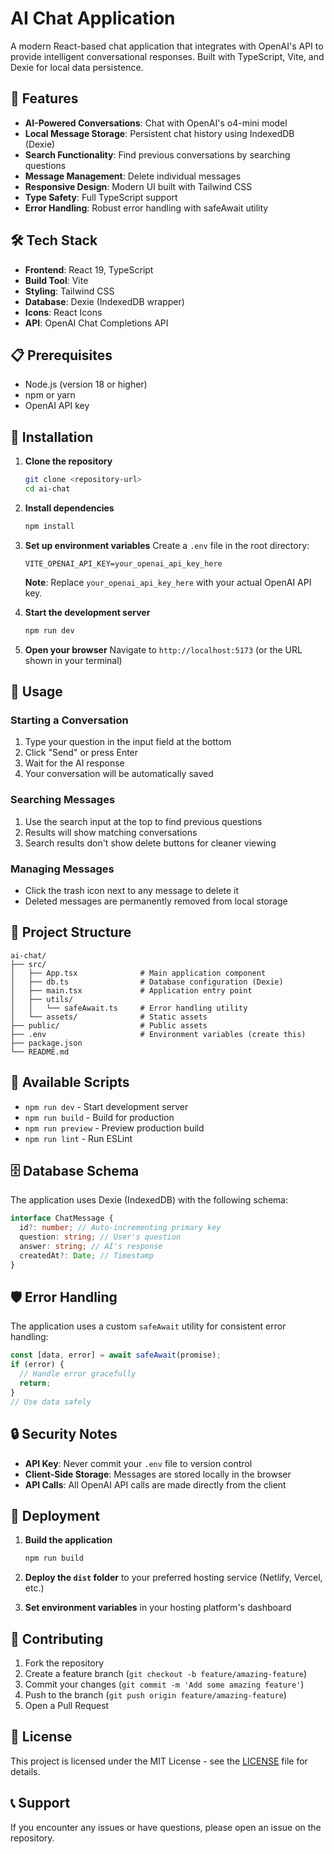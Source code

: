 # AI Chat Application

A modern React-based chat application that integrates with OpenAI's API to provide intelligent conversational responses. Built with TypeScript, Vite, and Dexie for local data persistence.

## 🚀 Features

- **AI-Powered Conversations**: Chat with OpenAI's o4-mini model
- **Local Message Storage**: Persistent chat history using IndexedDB (Dexie)
- **Search Functionality**: Find previous conversations by searching questions
- **Message Management**: Delete individual messages
- **Responsive Design**: Modern UI built with Tailwind CSS
- **Type Safety**: Full TypeScript support
- **Error Handling**: Robust error handling with safeAwait utility

## 🛠️ Tech Stack

- **Frontend**: React 19, TypeScript
- **Build Tool**: Vite
- **Styling**: Tailwind CSS
- **Database**: Dexie (IndexedDB wrapper)
- **Icons**: React Icons
- **API**: OpenAI Chat Completions API

## 📋 Prerequisites

- Node.js (version 18 or higher)
- npm or yarn
- OpenAI API key

## 🔧 Installation

1. **Clone the repository**

   ```bash
   git clone <repository-url>
   cd ai-chat
   ```

2. **Install dependencies**

   ```bash
   npm install
   ```

3. **Set up environment variables**
   Create a `.env` file in the root directory:

   ```env
   VITE_OPENAI_API_KEY=your_openai_api_key_here
   ```

   **Note**: Replace `your_openai_api_key_here` with your actual OpenAI API key.

4. **Start the development server**

   ```bash
   npm run dev
   ```

5. **Open your browser**
   Navigate to `http://localhost:5173` (or the URL shown in your terminal)

## 🎯 Usage

### Starting a Conversation

1. Type your question in the input field at the bottom
2. Click "Send" or press Enter
3. Wait for the AI response
4. Your conversation will be automatically saved

### Searching Messages

1. Use the search input at the top to find previous questions
2. Results will show matching conversations
3. Search results don't show delete buttons for cleaner viewing

### Managing Messages

- Click the trash icon next to any message to delete it
- Deleted messages are permanently removed from local storage

## 📁 Project Structure

```
ai-chat/
├── src/
│   ├── App.tsx              # Main application component
│   ├── db.ts                # Database configuration (Dexie)
│   ├── main.tsx             # Application entry point
│   ├── utils/
│   │   └── safeAwait.ts     # Error handling utility
│   └── assets/              # Static assets
├── public/                  # Public assets
├── .env                     # Environment variables (create this)
├── package.json
└── README.md
```

## 🔧 Available Scripts

- `npm run dev` - Start development server
- `npm run build` - Build for production
- `npm run preview` - Preview production build
- `npm run lint` - Run ESLint

## 🗄️ Database Schema

The application uses Dexie (IndexedDB) with the following schema:

```typescript
interface ChatMessage {
  id?: number; // Auto-incrementing primary key
  question: string; // User's question
  answer: string; // AI's response
  createdAt?: Date; // Timestamp
}
```

## 🛡️ Error Handling

The application uses a custom `safeAwait` utility for consistent error handling:

```typescript
const [data, error] = await safeAwait(promise);
if (error) {
  // Handle error gracefully
  return;
}
// Use data safely
```

## 🔒 Security Notes

- **API Key**: Never commit your `.env` file to version control
- **Client-Side Storage**: Messages are stored locally in the browser
- **API Calls**: All OpenAI API calls are made directly from the client

## 🚀 Deployment

1. **Build the application**

   ```bash
   npm run build
   ```

2. **Deploy the `dist` folder** to your preferred hosting service (Netlify, Vercel, etc.)

3. **Set environment variables** in your hosting platform's dashboard

## 🤝 Contributing

1. Fork the repository
2. Create a feature branch (`git checkout -b feature/amazing-feature`)
3. Commit your changes (`git commit -m 'Add some amazing feature'`)
4. Push to the branch (`git push origin feature/amazing-feature`)
5. Open a Pull Request

## 📝 License

This project is licensed under the MIT License - see the [LICENSE](LICENSE) file for details.

## 📞 Support

If you encounter any issues or have questions, please open an issue on the repository.
